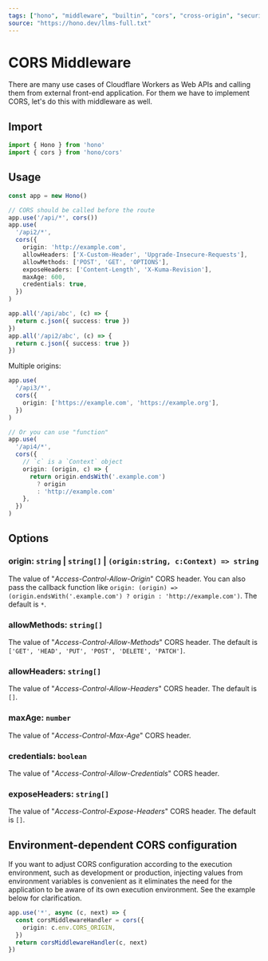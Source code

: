 ```yaml
---
tags: ["hono", "middleware", "builtin", "cors", "cross-origin", "security", "headers"]
source: "https://hono.dev/llms-full.txt"
---
```


# CORS Middleware

There are many use cases of Cloudflare Workers as Web APIs and calling them from external front-end application.
For them we have to implement CORS, let's do this with middleware as well.

## Import

```ts
import { Hono } from 'hono'
import { cors } from 'hono/cors'
```

## Usage

```ts
const app = new Hono()

// CORS should be called before the route
app.use('/api/*', cors())
app.use(
  '/api2/*',
  cors({
    origin: 'http://example.com',
    allowHeaders: ['X-Custom-Header', 'Upgrade-Insecure-Requests'],
    allowMethods: ['POST', 'GET', 'OPTIONS'],
    exposeHeaders: ['Content-Length', 'X-Kuma-Revision'],
    maxAge: 600,
    credentials: true,
  })
)

app.all('/api/abc', (c) => {
  return c.json({ success: true })
})
app.all('/api2/abc', (c) => {
  return c.json({ success: true })
})
```

Multiple origins:

```ts
app.use(
  '/api3/*',
  cors({
    origin: ['https://example.com', 'https://example.org'],
  })
)

// Or you can use "function"
app.use(
  '/api4/*',
  cors({
    // `c` is a `Context` object
    origin: (origin, c) => {
      return origin.endsWith('.example.com')
        ? origin
        : 'http://example.com'
    },
  })
)
```

## Options

### <Badge type="info" text="optional" /> origin: `string` | `string[]` | `(origin:string, c:Context) => string`

The value of "_Access-Control-Allow-Origin_" CORS header. You can also pass the callback function like `origin: (origin) => (origin.endsWith('.example.com') ? origin : 'http://example.com')`. The default is `*`.

### <Badge type="info" text="optional" /> allowMethods: `string[]`

The value of "_Access-Control-Allow-Methods_" CORS header. The default is `['GET', 'HEAD', 'PUT', 'POST', 'DELETE', 'PATCH']`.

### <Badge type="info" text="optional" /> allowHeaders: `string[]`

The value of "_Access-Control-Allow-Headers_" CORS header. The default is `[]`.

### <Badge type="info" text="optional" /> maxAge: `number`

The value of "_Access-Control-Max-Age_" CORS header.

### <Badge type="info" text="optional" /> credentials: `boolean`

The value of "_Access-Control-Allow-Credentials_" CORS header.

### <Badge type="info" text="optional" /> exposeHeaders: `string[]`

The value of "_Access-Control-Expose-Headers_" CORS header. The default is `[]`.

## Environment-dependent CORS configuration

If you want to adjust CORS configuration according to the execution environment, such as development or production, injecting values from environment variables is convenient as it eliminates the need for the application to be aware of its own execution environment. See the example below for clarification.

```ts
app.use('*', async (c, next) => {
  const corsMiddlewareHandler = cors({
    origin: c.env.CORS_ORIGIN,
  })
  return corsMiddlewareHandler(c, next)
})
```

